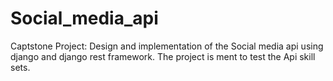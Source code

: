 # Social_media_api
Captstone Project: Design and implementation of the Social media api using django and django rest framework. 
The project is ment to test the Api skill sets. 
